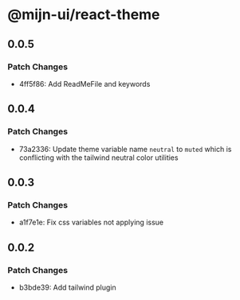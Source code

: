 # @mijn-ui/react-theme

## 0.0.5

### Patch Changes

- 4ff5f86: Add ReadMeFile and keywords

## 0.0.4

### Patch Changes

- 73a2336: Update theme variable name `neutral` to `muted` which is conflicting with the tailwind neutral color utilities

## 0.0.3

### Patch Changes

- a1f7e1e: Fix css variables not applying issue

## 0.0.2

### Patch Changes

- b3bde39: Add tailwind plugin
